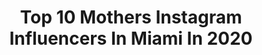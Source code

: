 ---
title: Top 10 Mothers Instagram Influencers In Miami In 2020
description: >-
  Find top mothers Instagram influencers in Miami in 2020. Most popular hashtags: #miami #love #tiktok #baby.
platform: Instagram
profiles:
  - username: "krissroma"
    fullname: >-
      Kristina Romanova
    location: "United States"
    followers: 254615
    engagement: 132
    commentsToLikes: 0.023803
    id: ck5q8d5hq5l770i11jy1wijr1
    verified: true
    hashtags: "#oscars2020, #hoffacademy, #repost, #pangaiachallenge"
  - username: "danieladarlin"
    fullname: >-
      Daniela Darlin
    location: "United States"
    followers: 71273
    engagement: 149
    commentsToLikes: 0.046701
    id: ck13db9sb4l560i19utmxywbr
    verified: false
    hashtags: "#trending, #youtube, #confia, #newborn"
  - username: "darlingjulietphoto"
    fullname: >-
      Julia Cox ✨
    location: "United States"
    followers: 22282
    engagement: 535
    commentsToLikes: 0.038706
    id: ck0tvrts4clb00i196esenrl8
    verified: false
    hashtags: "#selfquarantine"
  - username: "kin_derka"
    fullname: >-
      Kinga Trojan
    location: "United States"
    followers: 6552
    engagement: 1313
    commentsToLikes: 0.012909
    id: ck0w6xs2parpt0i19kelkqvfr
    verified: false
    hashtags: "#bestsiblings, #model, #mood, #tbt"
  - username: "mario_ramil"
    fullname: >-
      MARIO RAMIL | Miami Comedian
    location: "United States"
    followers: 31851
    engagement: 534
    commentsToLikes: 0.120974
    id: ck55lcwcl1afw0i11lx7x9g9q
    verified: false
    hashtags: "#marioramimcomedy, #claims, #ramil, #business"
  - username: "hannahw253"
    fullname: >-
      Hannah Graf MBE
    location: "United States"
    followers: 34545
    engagement: 669
    commentsToLikes: 0.020499
    id: ck5pwbrl4m2sk0i11ehs6awug
    verified: true
    hashtags: "#charity, #transition, #bikini, #love"
  - username: "jacobdooley"
    fullname: >-
      Jacob ☁️
    location: "United States"
    followers: 148912
    engagement: 738
    commentsToLikes: 0.022410
    id: ck0w2c60wnmdn0i19vzpmaug3
    verified: false
    hashtags: ""
  - username: "weelovephotography"
    fullname: >-
      Luxury Newborn Photographer
    location: "United States"
    followers: 58129
    engagement: 91
    commentsToLikes: 0.069153
    id: ck55lcv8w1ac50i11qp9jywz0
    verified: false
    hashtags: "#mybabygirl, #maternity, #relax, #2020"
  - username: "amazing5grace_um"
    fullname: >-
      Jermaine Grace
    location: "United States"
    followers: 24891
    engagement: 409
    commentsToLikes: 0.033448
    id: ck15t3p0rg70r0i19vvas01o1
    verified: true
    hashtags: "#2020, #newyear, #newme, #um"
  - username: "marialouisez"
    fullname: >-
      Maria Zachariassen
    location: "United States"
    followers: 11249
    engagement: 811
    commentsToLikes: 0.035314
    id: ck5bzixfrr8i30i11tgajfp9u
    verified: false
    hashtags: "#elitelatakeover, #stayhomewithelite, #backtothefuture"
---